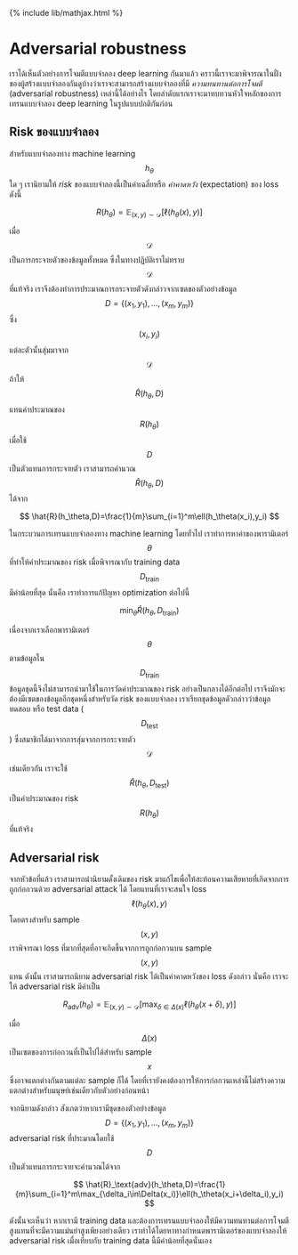 {% include lib/mathjax.html %}
# Adversarial robustness

เราได้เห็นตัวอย่างการโจมตีแบบจำลอง deep learning กันมาแล้ว คราวนี้เราจะมาพิจารณาในฝั่งของผู้สร้างแบบจำลองกันดูบ้างว่าเราจะสามารถสร้างแบบจำลองที่มี _ความทนทานต่อการโจมตี_ (adversarial robustness) เหล่านี้ได้อย่างไร โดยลำดับแรกเราจะมาทบทวนหัวใจหลักของการเทรนแบบจำลอง deep learning ในรูปแบบปกติกันก่อน

## Risk ของแบบจำลอง

สำหรับแบบจำลองทาง machine learning $$h_\theta$$ ใด ๆ เรานิยามให้ _risk_ ของแบบจำลองนี้เป็นค่าเฉลี่ยหรือ _ค่าคาดหวัง_ (expectation) ของ loss ดังนี้ 

$$
R(h_\theta) = \mathbb{E}_{(x,y)\sim \mathcal{D}}[\ell(h_\theta(x), y)]
$$

เมื่อ $$\mathcal{D}$$ เป็นการกระจายตัวของข้อมูลทั้งหมด ซึ่งในทางปฏิบัติเราไม่ทราบ $$\mathcal{D}$$ ที่แท้จริง เราจึงต้องทำการประมาณการกระจายตัวดังกล่าวจากเซตของตัวอย่างข้อมูล $$D=\{(x_1,y_1),\dots,(x_m,y_m)\}$$ ซึ่ง $$(x_i, y_i)$$ แต่ละตัวนั้นสุ่มมาจาก $$\mathcal{D}$$ 
ถ้าให้ $$\hat{R}(h_\theta,D)$$ แทนค่าประมาณของ $$R(h_\theta)$$ เมื่อใช้ $$D$$ เป็นตัวแทนการกระจายตัว เราสามารถคำนวณ $$\hat{R}(h_\theta,D)$$ ได้จาก

$$
\hat{R}(h_\theta,D)=\frac{1}{m}\sum_{i=1}^m\ell(h_\theta(x_i),y_i)
$$

ในกระบวนการเทรนแบบจำลองทาง machine learning โดยทั่วไป เราทำการหาค่าของพารามิเตอร์ $$\theta$$ ที่ทำให้ค่าประมาณของ risk  เมื่อพิจารณากับ training data $$D_\text{train}$$ มีค่าน้อยที่สุด นั่นคือ เราทำการแก้ปัญหา optimization ต่อไปนี้

$$
\min_\theta\hat{R}(h_\theta,D_\text{train})
$$

เนื่องจากเราเลือกพารามิเตอร์ $$\theta$$ ตามข้อมูลใน $$D_\text{train}$$ ข้อมูลชุดนี้จึงไม่สามารถนำมาใช้ในการวัดค่าประมาณของ risk อย่างเป็นกลางได้อีกต่อไป เราจึงมักจะต้องมีเซตของข้อมูลอีกชุดหนึ่งสำหรับวัด risk ของแบบจำลอง เราเรียกชุดข้อมูลดัวกล่าวว่าข้อมูลทดสอบ หรือ test data ($$D_\text{test}$$) ซึ่งสมาชิกได้มาจากการสุ่มจากการกระจายตัว $$\mathcal{D}$$ เช่นเดียวกัน เราจะใช้ $$\hat{R}(h_\theta,D_\text{test})$$ เป็นค่าประมาณของ risk $$R(h_\theta)$$ ที่แท้จริง

## Adversarial risk
 
จากหัวข้อที่แล้ว เราสามารถนำนิยามดั้งเดิมของ risk มาแก้ไขเพื่อให้สะท้อนความเสียหายที่เกิดจากการถูกก่อกวนด้วย adversarial attack ได้ โดยแทนที่เราจะสนใจ loss $$\ell(h_\theta(x), y)$$ โดยตรงสำหรับ sample $$(x,y)$$ เราพิจารณา loss ที่มากที่สุดที่อาจเกิดขึ้นจากการถูกก่อกวนบน sample $$(x,y)$$ แทน ดังนั้น เราสามารถนิยาม adversarial risk ได้เป็นค่าคาดหวังของ loss ดังกล่าว นั่นคือ เราจะให้ adversarial risk มีค่าเป็น

$$
R_\text{adv}(h_\theta)=\mathbb{E}_{(x,y)\sim\mathcal{D}}[\max_{\delta\in\Delta(x)}\ell(h_\theta(x+\delta),y)]
$$

เมื่อ $$\Delta(x)$$ เป็นเซตของการก่อกวนที่เป็นไปได้สำหรับ sample $$x$$ ซึ่งอาจแตกต่างกันตามแต่ละ sample ก็ได้ โดยที่เรายังคงต้องการให้การก่อกวนเหล่านี้ไม่สร้างความแตกต่างสำหรับมนุษย์เช่นเดียวกับตัวอย่างก่อนหน้า 

จากนิยามดังกล่าว สังเกตว่าหากเรามีชุดของตัวอย่างข้อมูล $$D=\{(x_1,y_1),\dots,(x_m,y_m)\}$$ adversarial risk ที่ประมาณโดยใช้ $$D$$ เป็นตัวแทนการกระจายจะคำนวณได้จาก

$$
\hat{R}_\text{adv}(h_\theta,D)=\frac{1}{m}\sum_{i=1}^m\max_{\delta_i\in\Delta(x_i)}\ell(h_\theta(x_i+\delta_i),y_i)
$$

ดังนั้นจะเห็นว่า หากเรามี training data และต้องการเทรนแบบจำลองให้มีความทนทานต่อการโจมตีสูงแทนที่จะมีความแม่นยำสูงเพียงอย่างเดียว เราทำได้โดยหาทางกำหนดพารามิเตอร์ของแบบจำลองให้ adversarial risk เมื่อเทียบกับ training data นี้มีค่าน้อยที่สุดนั่นเอง
